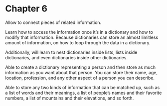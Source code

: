 # Chapter 6

Allow to connect pieces of related information. 

Learn how to access the information once it’s in a dictionary and how to 
modify that information. Because dictionaries can store an almost 
limitless amount of information, on how to loop through the data 
in a dictionary. 

Additionally, will learn to nest dictionaries inside lists, 
lists inside dictionaries, and even dictionaries inside other dictionaries.

Able to create a dictionary representing a person and  then store as much 
information as you want about that person. 
You can store their name, age, location, profession, and any other aspect 
of a person you can describe. 

Able to store any two kinds of information 
that can be matched up, such as a list of words and their meanings, 
a list of people’s names and their favorite numbers, a list of mountains and
their elevations, and so forth.
